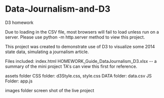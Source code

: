 # Data-Journalism-and-D3
D3 homework

Due to loading in the CSV file, most browsers will fail to load unless run on a server.  Please use python -m http.server method to view this project. 

This project was created to demonstrate use of D3 to visualize some 2014 state data, simulating a journalism article. 

Files included:
index.html 
HOMEWORK_Guide_DataJournalism_D3.xlsx -- a summary of the mini project
  TA's can view this first for reference. 

assets folder
CSS folder: d3Style.css, style.css
DATA folder: data.csv
JS Folder: app.js

images folder
screen shot of the live project


